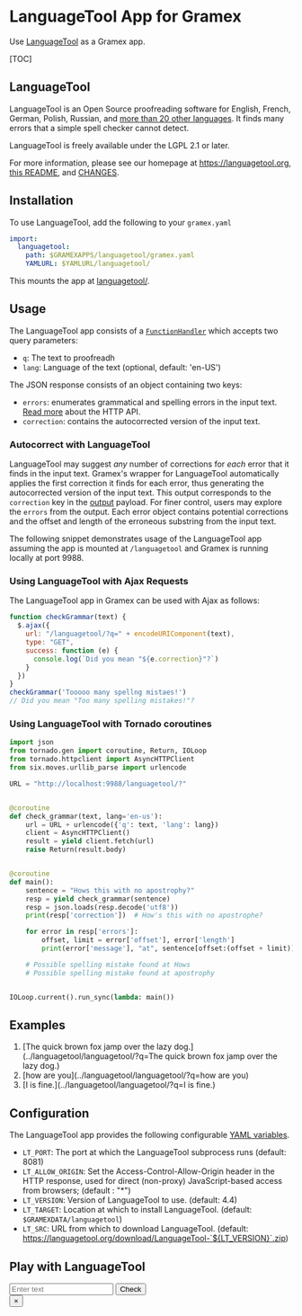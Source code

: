 LanguageTool App for Gramex
===========================

Use [LanguageTool](https://languagetool.org) as a Gramex app.

[TOC]

LanguageTool
------------

LanguageTool is an Open Source proofreading software for English, French, German,
Polish, Russian, and [more than 20 other languages](https://languagetool.org/languages/).
It finds many errors that a simple spell checker cannot detect.

LanguageTool is freely available under the LGPL 2.1 or later.

For more information, please see our homepage at https://languagetool.org,
[this README](https://github.com/languagetool-org/languagetool/blob/master/languagetool-standalone/README.md),
and [CHANGES](https://github.com/languagetool-org/languagetool/blob/master/languagetool-standalone/CHANGES.md).

Installation
------------

To use LanguageTool, add the following to your `gramex.yaml`

```yaml
import:
  languagetool:
    path: $GRAMEXAPPS/languagetool/gramex.yaml
    YAMLURL: $YAMLURL/languagetool/
```

This mounts the app at [languagetool/](languagetool/).


Usage
-----

The LanguageTool app consists of a [`FunctionHandler`](../functionhandler) which
accepts two query parameters:

* `q`: The text to proofreadh
* `lang`: Language of the text (optional, default: 'en-US')

The JSON response consists of an object containing two keys:

* `errors`: enumerates grammatical and spelling errors in the input text. [Read more](http://wiki.languagetool.org/http-server#toc2) about the HTTP API.
* `correction`: contains the autocorrected version of the input text.


### Autocorrect with LanguageTool

LanguageTool may suggest _any_ number of corrections for _each_ error that it finds in the input text.
Gramex's wrapper for LanguageTool automatically applies the first correction it finds for each error,
thus generating the autocorrected version of the input text.
This output corresponds to the `correction` key in the [output](#usage) payload.
For finer control, users may explore the `errors` from the output.
Each error object contains potential corrections and the offset and length of the erroneous substring from the input text.

The following snippet demonstrates usage of the LanguageTool app assuming the app is mounted at `/languagetool` and Gramex is running locally at port 9988.

### Using LanguageTool with Ajax Requests

The LanguageTool app in Gramex can be used with Ajax as follows:

```js
function checkGrammar(text) {
  $.ajax({
    url: "/languagetool/?q=" + encodeURIComponent(text),
    type: "GET",
    success: function (e) {
      console.log(`Did you mean "${e.correction}"?`)
    }
  })
}
checkGrammar('Tooooo many spellng mistaes!')
// Did you mean "Too many spelling mistakes!"?
```


### Using LanguageTool with Tornado coroutines

```python
import json
from tornado.gen import coroutine, Return, IOLoop
from tornado.httpclient import AsyncHTTPClient
from six.moves.urllib_parse import urlencode

URL = "http://localhost:9988/languagetool/?"


@coroutine
def check_grammar(text, lang='en-us'):
    url = URL + urlencode({'q': text, 'lang': lang})
    client = AsyncHTTPClient()
    result = yield client.fetch(url)
    raise Return(result.body)


@coroutine
def main():
    sentence = "Hows this with no apostrophy?"
    resp = yield check_grammar(sentence)
    resp = json.loads(resp.decode('utf8'))
    print(resp['correction'])  # How's this with no apostrophe?

    for error in resp['errors']:
        offset, limit = error['offset'], error['length']
        print(error['message'], "at", sentence[offset:(offset + limit)])

    # Possible spelling mistake found at Hows
    # Possible spelling mistake found at apostrophy


IOLoop.current().run_sync(lambda: main())
```


Examples
--------
1. [The quick brown fox jamp over the lazy dog.](../languagetool/languagetool/?q=The quick brown fox jamp over the lazy dog.)
2. [how are you](../languagetool/languagetool/?q=how are you)
3. [I is fine.](../languagetool/languagetool/?q=I is fine.)



Configuration
-------------

The LanguageTool app provides the following configurable [YAML variables](../config/#yaml-variables).

* `LT_PORT`: The port at which the LanguageTool subprocess runs (default: 8081)
* `LT_ALLOW_ORIGIN`: Set the Access-Control-Allow-Origin header in the HTTP response,
  used for direct (non-proxy) JavaScript-based access from browsers; (default : "*")
* `LT_VERSION`: Version of LanguageTool to use. (default: 4.4)
* `LT_TARGET`: Location at which to install LanguageTool. (default: `$GRAMEXDATA/languagetool`)
* `LT_SRC`: URL from which to download LanguageTool.
  (default: https://languagetool.org/download/LanguageTool-`${LT_VERSION}`.zip)


Play with LanguageTool
----------------------

<div class="input-group mb-2 mb-sm-0">
  <input type="text" class="form-control border-left-0" id="ltform" placeholder="Enter text">
  <span class="input-group-btn">
    <button class="btn btn-secondary" id="checkbtn">Check</button>
  </span>
</div>
<div class="alert alert-success collapse" role="alert">
  <button type="button" class="close" data-toggle="collapse" aria-label="Close" id="closebtn">
    <span aria-hidden="true">&times;</span>
  </button>
  <div class="viewsource-wraper">
    <pre class="language-json">
      <code class="language-json" id="ltout"></code>
    </pre>
  </div>
</div>
<script>
  $('#closebtn').on('click', function () {$('.alert').hide()})
  function checkGrammar() {
    var text = document.getElementById('ltform').value
    $.ajax({
      url: "../languagetool/languagetool/?q=" + encodeURIComponent(text),
      type: "GET",
      success: function(e) {
        document.getElementById('ltout').innerText = JSON.stringify(e, null, 4)
        $('.alert-success').show()
      }
    })
  }
  document.getElementById('checkbtn').addEventListener('click', checkGrammar)
</script>
